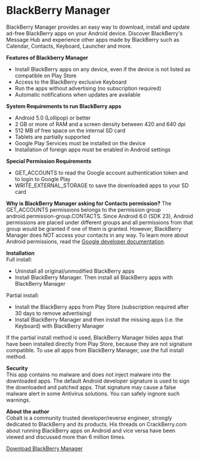 # BlackBerry Manager
BlackBerry Manager provides an easy way to download, install and update ad-free BlackBerry apps on your Android device. Discover BlackBerry's Message Hub and experience other apps made by BlackBerry such as Calendar, Contacts, Keyboard, Launcher and more.

<b>Features of Blackberry Manager</b>
* Install BlackBerry apps on any device, even if the device is not listed as compatible on Play Store
* Access to the BlackBerry exclusive Keyboard
* Run the apps without advertising (no subscription required)
* Automatic notifications when updates are available
 
<b>System Requirements to run BlackBerry apps</b>
* Android 5.0 (Lollipop) or better
* 2 GB or more of RAM and a screen density between 420 and 640 dpi
* 512 MB of free space on the internal SD card
* Tablets are partially supported
* Google Play Services must be installed on the device
* Installation of foreign apps must be enabled in Android settings

<b>Special Permission Requirements</b>
* GET_ACCOUNTS to read the Google account authentication token and to login to Google Play
* WRITE_EXTERNAL_STORAGE to save the downloaded apps to your SD card

<b>Why is BlackBerry Manager asking for Contacts permission?</b>
The GET_ACCOUNTS permissions belongs to the permission group android.permission-group.CONTACTS. Since Android 6.0 (SDK 23), Android permissions are placed under different groups and all permissions from that group would be granted if one of them is granted. However, BlackBerry Manager does NOT access your contacts in any way. To learn more about Android permissions, read the <a href="https://developer.android.com/about/versions/marshmallow/android-6.0.html">Google developer documentation</a>.

<b>Installation</b><br>
Full install:
* Uninstall all original/unmodified BlackBerry apps
* Install BlackBerry Manager. Then install all BlackBerry apps with BlackBerry Manager

Partial install:
* Install the BlackBerry apps from Play Store (subscription required after 30 days to remove advertising) 
* Install BlackBerry Manager and then install the missing apps (i.e. the Keyboard) with BlackBerry Manager

If the partial install method is used, BlackBerry Manager hides apps that have been installed directly from Play Store, because they are not signature compatible. To use all apps from BlackBerry Manager, use the full install method.

<b>Security</b><br>
This app contains no malware and does not inject malware into the downloaded apps. The default Android developer signature is used to sign the downloaded and patched apps. That signature may cause a false malware alert in some Antivirus solutions. You can safely ingnore such warnings.

<b>About the author</b><br>
Cobalt is a community trusted developer/reverse engineer, strongly dedicated to BlackBerry and its products. His threads on CrackBerry.com about running BlackBerry apps on Android and vice versa have been viewed and discussed more than 6 million times.

<a href="http://cobalt232.github.io/blackberrymanager/">Download BlackBerry Manager</a>

